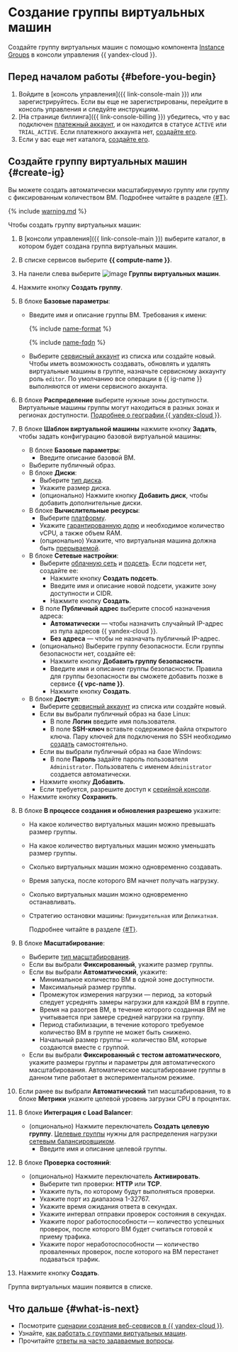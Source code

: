 # Создание группы виртуальных машин

Создайте группу виртуальных машин с помощью компонента [Instance Groups](../concepts/instance-groups/index.md) в консоли управления {{ yandex-cloud }}.

## Перед началом работы {#before-you-begin}

1. Войдите в [консоль управления]({{ link-console-main }}) или зарегистрируйтесь. Если вы еще не зарегистрированы, перейдите в консоль управления и следуйте инструкциям.
1. [На странице биллинга]({{ link-console-billing }}) убедитесь, что у вас подключен [платежный аккаунт](../../billing/concepts/billing-account.md), и он находится в статусе `ACTIVE` или `TRIAL_ACTIVE`. Если платежного аккаунта нет, [создайте его](../../billing/quickstart/index.md#create_billing_account).
1. Если у вас еще нет каталога, [создайте его](../../resource-manager/operations/folder/create.md).

## Создайте группу виртуальных машин {#create-ig}

Вы можете создать автоматически масштабируемую группу или группу с фиксированным количеством ВМ. Подробнее читайте в разделе [{#T}](../concepts/instance-groups/scale.md).

{% include [warning.md](../../_includes/instance-groups/warning.md) %}

Чтобы создать группу виртуальных машин:
1. В [консоли управления]({{ link-console-main }}) выберите каталог, в котором будет создана группа виртуальных машин.
1. В списке сервисов выберите **{{ compute-name }}**.
1. На панели слева выберите ![image](../../_assets/compute/vm-group-pic.svg) **Группы виртуальных машин**.
1. Нажмите кнопку **Создать группу**.
1. В блоке **Базовые параметры**:
    * Введите имя и описание группы ВМ. Требования к имени:

        {% include [name-format](../../_includes/name-format.md) %}

        {% include [name-fqdn](../../_includes/compute/name-fqdn.md) %}

    * Выберите [сервисный аккаунт](../../iam/concepts/users/service-accounts.md) из списка или создайте новый. Чтобы иметь возможность создавать, обновлять и удалять виртуальные машины в группе, назначьте сервисному аккаунту роль `editor`. По умолчанию все операции в {{ ig-name }} выполняются от имени сервисного аккаунта.

1. В блоке **Распределение** выберите нужные зоны доступности. Виртуальные машины группы могут находиться в разных зонах и регионах доступности. [Подробнее о географии {{ yandex-cloud }}](../../overview/concepts/geo-scope.md).
1. В блоке **Шаблон виртуальной машины** нажмите кнопку **Задать**, чтобы задать конфигурацию базовой виртуальной машины:
    * В блоке **Базовые параметры**:
        * Введите описание базовой ВМ.
    * Выберите публичный образ.
    * В блоке **Диски**:
        * Выберите [тип диска](../../compute/concepts/disk.md#disks_types).
        * Укажите размер диска.
        * (опционально) Нажмите кнопку **Добавить диск**, чтобы добавить дополнительные диски.
    * В блоке **Вычислительные ресурсы**:
        * Выберите [платформу](../../compute/concepts/vm-platforms.md).
        * Укажите [гарантированную долю](../../compute/concepts/performance-levels.md) и необходимое количество vCPU, а также объем RAM.
        * (опционально) Укажите, что виртуальная машина должна быть [прерываемой](../../compute/concepts/preemptible-vm.md).
    * В блоке **Сетевые настройки**:
        * Выберите [облачную сеть](../../compute/concepts/vm.md#network) и [подсеть](../../compute/concepts/network.md#subnet). Если подсети нет, создайте ее:
            * Нажмите кнопку **Создать подсеть**.
            * Введите имя и описание новой подсети, укажите зону доступности и CIDR.
            * Нажмите кнопку **Создать**.
        * В поле **Публичный адрес** выберите способ назначения адреса:
            * **Автоматически** — чтобы назначить случайный IP-адрес из пула адресов {{ yandex-cloud }}.
            * **Без адреса** — чтобы не назначать публичный IP-адрес.
        * (опционально) Выберите группу безопасности. Если группы безопасности нет, создайте её:
            * Нажмите кнопку **Добавить группу безопасности**.
            * Введите имя и описание группы безопасности. Правила для группы безопасности вы сможете добавить позже в сервисе **{{ vpc-name }}**.
            * Нажмите кнопку **Создать**.
    * В блоке **Доступ**:
        * Выберите [сервисный аккаунт](../../iam/concepts/users/service-accounts.md) из списка или создайте новый.
        * Если вы выбрали публичный образ на базе Linux:
            * В поле **Логин** введите имя пользователя.
            * В поле **SSH-ключ** вставьте содержимое файла открытого ключа. Пару ключей для подключения по SSH необходимо [создать](../../compute/operations/vm-connect/ssh.md#creating-ssh-keys) самостоятельно.
        * Если вы выбрали публичный образ на базе Windows:
            * В поле **Пароль** задайте пароль пользователя `Administrator`. Пользователь с именем `Administrator` создается автоматически.
        * Нажмите кнопку **Добавить**.
        * Если требуется, разрешите доступ к [серийной консоли](../operations/serial-console/index.md).
    * Нажмите кнопку **Сохранить**.
1. В блоке **В процессе создания и обновления разрешено** укажите:
    * На какое количество виртуальных машин можно превышать размер группы.
    * На какое количество виртуальных машин можно уменьшать размер группы.
    * Сколько виртуальных машин можно одновременно создавать.
    * Время запуска, после которого ВМ начнет получать нагрузку.
    * Сколько виртуальных машин можно одновременно останавливать.
    * Стратегию остановки машины: `Принудительная` или `Деликатная`.

        Подробнее читайте в разделе [{#T}](../concepts/instance-groups/policies/deploy-policy.md).
1. В блоке **Масштабирование**:
    * Выберите [тип масштабирования](../../compute/concepts/instance-groups/scale.md).
    * Если вы выбрали **Фиксированный**, укажите размер группы.
    * Если вы выбрали **Автоматический**, укажите:
        * Минимальное количество ВМ в одной зоне доступности.
        * Максимальный размер группы.
        * Промежуток измерения нагрузки — период, за который следует усреднять замеры нагрузки для каждой ВМ в группе.
        * Время на разогрев ВМ, в течение которого созданная ВМ не учитывается при замере средней нагрузки на группу.
        * Период стабилизации, в течение которого требуемое количество ВМ в группе не может быть снижено.
        * Начальный размер группы — количество ВМ, которые создаются вместе с группой.
    * Если вы выбрали **Фиксированный с тестом автоматического**, укажите размеры группы и параметры для автоматического масштабирования. Автоматическое масштабирование группы в данном типе работает в экспериментальном режиме.
1. Если ранее вы выбрали **Автоматический** тип масштабирования, то в блоке **Метрики** укажите целевой уровень загрузки CPU в процентах.
1. В блоке **Интеграция с Load Balancer**:
    * (опционально) Нажмите переключатель **Создать целевую группу**. [Целевые группы](../../network-load-balancer/concepts/target-resources.md) нужны для распределения нагрузки [сетевым балансировщиком](../../network-load-balancer/concepts/index.md).
        * Введите имя и описание целевой группы.
1. В блоке **Проверка состояний**:
    * (опционально) Нажмите переключатель **Активировать**.
       * Выберите тип проверки: **HTTP** или **TCP**.
       * Укажите путь, по которому будут выполняться проверки.
       * Укажите порт из диапазона 1-32767.
       * Укажите время ожидания ответа в секундах.
       * Укажите интервал отправки проверок состояния в секундах.
       * Укажите порог работоспособности — количество успешных проверок, после которого ВМ будет считаться готовой к приему трафика.
       * Укажите порог неработоспособности — количество проваленных проверок, после которого на ВМ перестанет подаваться трафик.
1. Нажмите кнопку **Создать**.

Группа виртуальных машин появится в списке.

## Что дальше {#what-is-next}

* Посмотрите [сценарии создания веб-сервисов в {{ yandex-cloud }}](../../tutorials/web/index.md).
* Узнайте, [как работать с группами виртуальных машин](../operations/index.md).
* Прочитайте [ответы на часто задаваемые вопросы](../qa/general.md).
